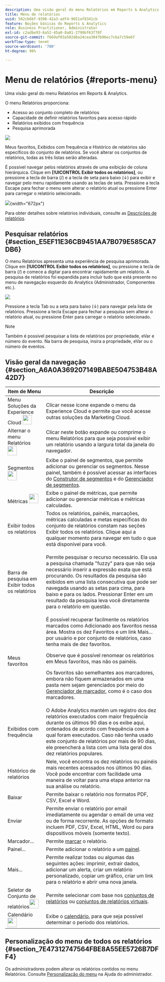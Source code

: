 ```yaml
---
description: Uma visão geral do menu Relatórios em Reports & Analytics.
title: Menu de relatórios
uuid: 562cb6bf-9396-42a3-adf4-9651af8341cb
feature: Noções básicas do Reports & Analytics
role: Business Practitioner, Administrator
exl-id: c2adbe93-6a52-45a0-8a81-2799bf63f70f
source-git-commit: f669af03a502d8a24cea3047b96ec7cba7c59e6f
workflow-type: tm+mt
source-wordcount: '780'
ht-degree: 96%

---
```


# Menu de relatórios {#reports-menu}

Uma visão geral do menu Relatórios em Reports &amp; Analytics.

O menu Relatórios proporciona:

* Acesso ao conjunto completo de relatórios
* Capacidade de definir relatórios favoritos para acesso rápido
* Relatórios exibidos com frequência
* Pesquisa aprimorada

![](assets/menu-mainnav.png)

Meus favoritos, Exibidos com frequência e Histórico de relatórios são específicos do conjunto de relatórios. Se você alterar os conjuntos de relatórios, todas as três listas serão alteradas.

É possível navegar pelos relatórios através de uma exibição de coluna hierárquica. Clique em **[!UICONTROL Exibir todos os relatórios]**, ou pressione a tecla de barra (/) e a tecla de seta para baixo (↓) para exibir e navegar pelo menu rapidamente usando as teclas de seta. Pressione a tecla Escape para fechar o menu sem alterar o relatório atual ou pressione Enter para carregar o relatório selecionado.

![](assets/reports-landing.png){width=&quot;672px&quot;}

Para obter detalhes sobre relatórios individuais, consulte as [Descrições de relatórios](https://experienceleague.adobe.com/docs/analytics/components/variables/c-variables.html).

## Pesquisar relatórios {#section_E5EF11E36CB9451AA7B079E585CA7DB6}

O menu Relatórios apresenta uma experiência de pesquisa aprimorada. Clique em **[!UICONTROL Exibir todos os relatórios]**, ou pressione a tecla de barra (/) e comece a digitar para encontrar rapidamente um relatório. A pesquisa de relatórios foi expandida para incluir tudo que está presente no menu de navegação esquerdo do Analytics (Administrador, Componentes etc.).

![](assets/menu-search.png)

Pressione a tecla Tab ou a seta para baixo (↓) para navegar pela lista de relatórios. Pressione a tecla Escape para fechar a pesquisa sem alterar o relatório atual, ou pressione Enter para carregar o relatório selecionado.

>[!NOTE]
>
>Também é possível pesquisar a lista de relatórios por propriedade, eVar e número do evento. Na barra de pesquisa, insira a propriedade, eVar ou o número de eventos.

## Visão geral da navegação {#section_A6A0A369207149BABE504753B48A42D7}

<table id="table_3BA295966BBC4C94ABDC3718D1894698"> 
 <thead> 
  <tr> 
   <th colname="col1" class="entry"> Item de Menu </th> 
   <th colname="col2" class="entry"> Descrição </th> 
  </tr>
 </thead>
 <tbody> 
  <tr> 
   <td colname="col1">Menu Soluções da Experience Cloud <img placement="inline"  src="assets/mc-icon.png" width="30px" id="image_B75D0F6991F74389A77068D999C9A910" /> </td> 
   <td colname="col2"> Clicar nesse ícone expande o menu da Experience Cloud e permite que você acesse outras soluções da Marketing Cloud. </td> 
  </tr> 
  <tr> 
   <td colname="col1">Alternar o menu Relatórios <img placement="inline"  src="assets/toggle_icon.png" id="image_32296B71E82C4694821D99867305F5FE" width="30px" /> </td> 
   <td colname="col2"> Clicar neste botão expande ou comprime o menu Relatórios para que seja possível exibir um relatório usando a largura total da janela do navegador. </td> 
  </tr> 
  <tr> 
   <td colname="col1"><span class="uicontrol">Segmentos <img placement="inline"  src="assets/segment_icon.png" width="30px" id="image_6BF461356C8640EA8E93B74092320E91" /></span> </td> 
   <td colname="col2">Exibe o painel de segmentos, que permite adicionar ou gerenciar os segmentos. Nesse painel, também é possível acessar as interfaces do <a href="/help/components/segmentation/segmentation-workflow/seg-build.md"  >Construtor de segmentos</a> e do <a href="https://experienceleague.adobe.com/docs/analytics/components/segmentation/segmentation-workflow/seg-manage.html"  >Gerenciador de segmentos</a>. </td> 
  </tr> 
  <tr> 
   <td colname="col1"><span class="uicontrol">Métricas <img placement="inline"  src="assets/metrics_icon.png" width="30px" id="image_88620CB8A9CC4BC3BE4CE30BDA727512" /></span> </td> 
   <td colname="col2"> Exibe o painel de métricas, que permite adicionar ou gerenciar métricas e métricas calculadas. </td> 
  </tr> 
  <tr> 
   <td colname="col1"><span class="uicontrol"> Exibir todos os relatórios</span> </td> 
   <td colname="col2">Todos os relatórios, painéis, marcações, métricas calculadas e metas específicas do conjunto de relatórios constam nas seções <span class="uicontrol">Exibir todos os relatórios</span>. Clique aqui a qualquer momento para navegar em tudo o que está disponível para você. </td> 
  </tr> 
  <tr> 
   <td colname="col1">Barra de pesquisa em <span class="uicontrol">Exibir todos os relatórios</span> </td> 
   <td colname="col2"> <p> Permite pesquisar o recurso necessário. Ela usa a pesquisa chamada "fuzzy" para que não seja necessário inserir a expressão exata que está procurando. Os resultados da pesquisa são exibidos em uma lista consecutiva que pode ser navegada usando as setas para cima, para baixo e para os lados. Pressionar <span class="uicontrol">Enter</span> em um resultado da pesquisa leva você diretamente para o relatório em questão. </p> </td> 
  </tr> 
  <tr> 
   <td colname="col1"><span class="uicontrol"> Meus favoritos </span> </td> 
   <td colname="col2">É possível recuperar facilmente os relatórios marcados como <span class="uicontrol">Adicionado aos favoritos</span> nessa área. Mostra os dez Favoritos e um link <span class="uicontrol">Mais...</span> por usuário e por conjunto de relatórios, caso tenha mais de dez favoritos. <p>Observe que é possível renomear os relatórios em Meus favoritos, mas não os painéis. </p> <p>Os favoritos são semelhantes aos marcadores, embora não fiquem armazenados em uma pasta nem sejam gerenciados por meio do <a href="/help/analyze/reports-analytics/bookmarks.md"  > Gerenciador de marcador</a>, como é o caso dos marcadores. </p> </td> 
  </tr> 
  <tr> 
   <td colname="col1"><span class="uicontrol"> Exibidos com frequência</span> </td> 
   <td colname="col2"> O Adobe Analytics mantém um registro dos dez relatórios executados com maior frequência durante os últimos 90 dias e os exibe aqui, ordenados de acordo com frequência com a qual foram executados. Caso não tenha usado este conjunto de relatórios por mais de 90 dias, ele preencherá a lista com uma lista geral dos dez relatórios populares. </td> 
  </tr> 
  <tr> 
   <td colname="col1"><span class="uicontrol">Histórico de relatórios </span> </td> 
   <td colname="col2"> Nele, você encontra os dez relatórios ou painéis mais recentes acessados nos últimos 90 dias. Você pode encontrar com facilidade uma maneira de voltar para uma etapa anterior na sua análise ou relatório. </td> 
  </tr> 
  <tr> 
   <td colname="col1"><span class="uicontrol"> Baixar</span> </td> 
   <td colname="col2">Permite baixar o relatório nos formatos PDF, CSV, Excel e Word. </td> 
  </tr> 
  <tr> 
   <td colname="col1"><span class="uicontrol"> Enviar</span> </td> 
   <td colname="col2">Permite enviar o relatório por email imediatamente ou agendar o email de uma vez ou de forma recorrente. As opções de formato incluem PDF, CSV, Excel, HTML, Word ou para dispositivos móveis (somente texto).</td> 
  </tr> 
  <tr> 
   <td colname="col1"><span class="uicontrol"> Marcador...</span> </td> 
   <td colname="col2">Permite <a href="/help/analyze/reports-analytics/bookmarks.md"  > marcar</a> o relatório. </td> 
  </tr> 
  <tr> 
   <td colname="col1"><span class="uicontrol"> Painel</span>... </td> 
   <td colname="col2">Permite adicionar o relatório a um <a href="/help/analyze/reports-analytics/dashboard.md"  >painel</a>. </td> 
  </tr> 
  <tr> 
   <td colname="col1"><span class="uicontrol"> Mais...</span> </td> 
   <td colname="col2"> Permite realizar todas ou algumas das seguintes ações: imprimir, extrair dados, adicionar um alerta, criar um relatório personalizado, copiar um gráfico, criar um link para o relatório e abrir uma nova janela. </td> 
  </tr> 
  <tr> 
   <td colname="col1">Seletor de Conjunto de relatórios<img placement="inline"  src="assets/report-suite-selector.png" width="30px" id="image_9F64944D46574B2AA38D81A7C82C4AC4" /> </td> 
   <td colname="col2">Permite selecionar com base nos <a href="https://experienceleague.adobe.com/docs/analytics/admin/manage-report-suites/report-suites-admin.html"  >conjuntos de relatórios</a> ou <a href="https://docs.adobe.com/help/pt-BR/analytics/components/virtual-report-suites/vrs-about.html"  >conjuntos de relatórios virtuais</a>. </td> 
  </tr> 
  <tr> 
   <td colname="col1">Calendário <img placement="inline"  src="assets/calendar-icon.png" width="30px" id="image_C5E4F87F964C4C3E98496D38A1123502" /> </td> 
   <td colname="col2">Exibe o <a href="/help/analyze/reports-analytics/overview/report-overview.md#section_8C6C4AD84D9043E8ABD53FF8F645AAB1"  >calendário</a>, para que seja possível determinar o período dos relatórios. </td> 
  </tr> 
 </tbody> 
</table>

## Personalização do menu de todos os relatórios {#section_7E47312747564FBE8A55EE5726B7DFF4}

Os administradores podem alterar os relatórios contidos no menu Relatórios. Consulte [Personalização do menu](https://experienceleague.adobe.com/docs/analytics/admin/admin-tools/customize-menus.html) na Ajuda do administrador.
